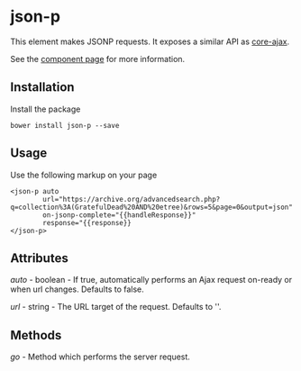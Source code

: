 json-p
======
This element makes JSONP requests.  It exposes a similar API as [core-ajax](https://www.polymer-project.org/docs/elements/core-elements.html#core-ajax).

See the [component page](https://github.com/404) for more information.

## Installation

Install the package
```
bower install json-p --save
```

## Usage

Use the following markup on your page
```
<json-p auto
        url="https://archive.org/advancedsearch.php?q=collection%3A(GratefulDead%20AND%20etree)&rows=5&page=0&output=json"
        on-jsonp-complete="{{handleResponse}}"
        response="{{response}}
</json-p>
```

## Attributes

*auto* - boolean - If true, automatically performs an Ajax request on-ready or when url changes. Defaults to false.

*url* - string - The URL target of the request. Defaults to ''.

## Methods

*go* - Method which performs the server request.
